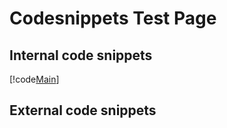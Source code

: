 # Codesnippets Test Page

## Internal code snippets
[!code[Main](test.cs#L12-L16 "This is source file")]

## External code snippets
